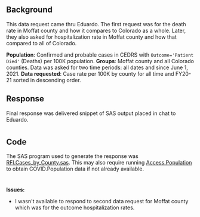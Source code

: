 ## Background 
This data request came thru Eduardo. The first request was for the death rate in Moffat county and how it compares to Colorado as a whole. Later, they also asked for hospitalization rate in Moffat county and how that compared to all of Colorado. 

**Population**:  Confirmed and probable cases in CEDRS with `Outcome='Patient Died'` (Deaths) per 100K population.  **Groups**: Moffat county and all Colorado counties. Data was asked for two time periods: all dates and since June 1, 2021.  **Data requested**: Case rate per 100K by county for all time and FY20-21 sorted in descending order. 

## Response
Final response was delivered snippet of SAS output placed in chat to Eduardo.

#

## Code
The SAS program used to generate the response was [RFI.Cases_by_County.sas](RFI.Cases_by_County.sas). This may also require running [Access.Population](../Access.Populations.sas) to obtain COVID.Population data if not already available.
#

**Issues:**
* I wasn't available to respond to second data request for Moffat county which was for the outcome hospitalization rates. 


